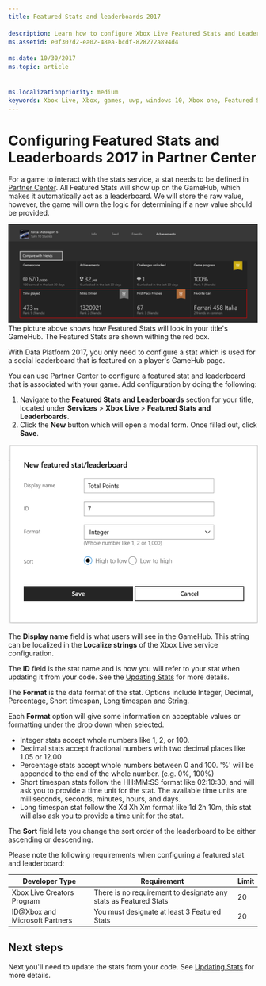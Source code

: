```yaml
---
title: Featured Stats and leaderboards 2017

description: Learn how to configure Xbox Live Featured Stats and Leaderboards 2017 in Partner Center
ms.assetid: e0f307d2-ea02-48ea-bcdf-828272a894d4

ms.date: 10/30/2017
ms.topic: article


ms.localizationpriority: medium
keywords: Xbox Live, Xbox, games, uwp, windows 10, Xbox one, Featured Stats and leaderboards, leaderboards, stats 2017, Partner Center
---
```

# Configuring Featured Stats and Leaderboards 2017 in Partner Center

For a game to interact with the stats service, a stat needs to be defined in [Partner Center](https://partner.microsoft.com/dashboard). All Featured Stats will show up on the GameHub, which makes it automatically act as a leaderboard. We will store the raw value, however, the game will own the logic for determining if a new value should be provided.

![Screenshot of the achievements page on the Game Hub](../../images/dev-center/featured-stats-and-leaderboards/featured-stats-and-leaderboards-2.png)
The picture above shows how Featured Stats will look in your title's GameHub. The Featured Stats are shown withing the red box.

With Data Platform 2017, you only need to configure a stat which is used for a social leaderboard that is featured on a player's GameHub page.

You can use Partner Center to configure a featured stat and leaderboard that is associated with your game. Add configuration by doing the following:

1. Navigate to the **Featured Stats and Leaderboards** section for your title, located under **Services** > **Xbox Live** > **Featured Stats and Leaderboards**.
2. Click the **New** button which will open a modal form. Once filled out, click **Save**.

![Image of the new featured stat/leaderboard dialog](../../images/dev-center/featured-stats-and-leaderboards/featured-stats.png)

The **Display name** field is what users will see in the GameHub. This string can be localized in the **Localize strings** of the Xbox Live service configuration.

The **ID** field is the stat name and is how you will refer to your stat when updating it from your code. See the [Updating Stats](../../leaderboards-and-stats-2017/player-stats-updating.md) for more details.

The **Format** is the data format of the stat. Options include Integer, Decimal, Percentage, Short timespan, Long timespan and String.

Each **Format** option will give some information on acceptable values or formatting under the drop down when selected.

* Integer stats accept whole numbers like 1, 2, or 100.
* Decimal stats accept fractional numbers with two decimal places like 1.05 or 12.00
* Percentage stats accept whole numbers between 0 and 100. '%' will be appended to the end of the whole number. (e.g. 0%, 100%)
* Short timespan stats follow the HH:MM:SS format like 02:10:30, and will ask you to provide a time unit for the stat.
    The available time units are milliseconds, seconds, minutes, hours, and days.
* Long timespan stat follow the Xd Xh Xm format like 1d 2h 10m, this stat will also ask you to provide a time unit for the stat.

The **Sort** field lets you change the sort order of the leaderboard to be either ascending or descending.

Please note the following requirements when configuring a featured stat and leaderboard:

| Developer Type | Requirement | Limit |
|----------------|-------------|-------|
| Xbox Live Creators Program | There is no requirement to designate any stats as Featured Stats | 20 |
| ID@Xbox and Microsoft Partners | You must designate at least 3 Featured Stats | 20 |

## Next steps

Next you'll need to update the stats from your code.  See [Updating Stats](../../leaderboards-and-stats-2017/player-stats-updating.md) for more details.
